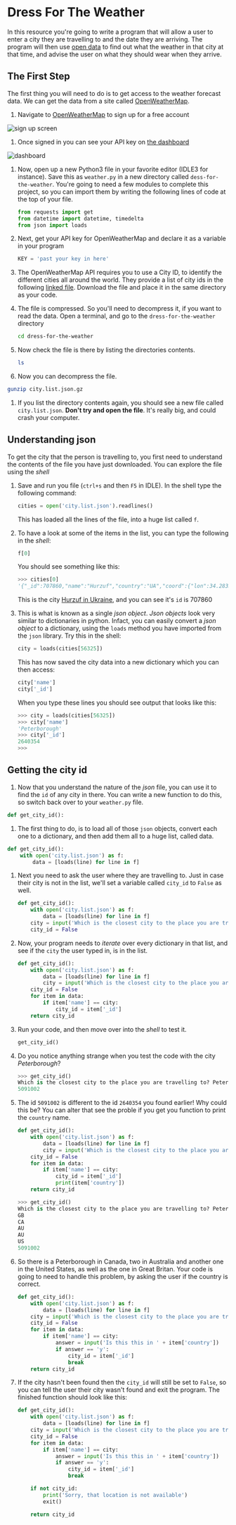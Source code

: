 # Dress For The Weather

In this resource you're going to write a program that will allow a user to enter a city they are travelling to and the date they are arriving. The program will then use [open data](https://en.wikipedia.org/wiki/Open_data) to find out what the weather in that city at that time, and advise the user on what they should wear when they arrive.

## The First Step

The first thing you will need to do is to get access to the weather forecast data. We can get the data from a site called [OpenWeatherMap](http://openweathermap.org/api).

1. Navigate to [OpenWeatherMap](http://home.openweathermap.org/users/sign_up) to sign up for a free account

![sign up screen](images/screen1.png)

1. Once signed in you can see your API key on [the dashboard](http://home.openweathermap.org/)

![dashboard](images/screen2.png)

1. Now, open up a new Python3 file in your favorite editor (IDLE3 for instance). Save this as `weather.py` in a new directory called `dess-for-the-weather`. You're going to need a few modules to complete this project, so you can import them by writing the following lines of code at the top of your file.

   ```python
   from requests import get
   from datetime import datetime, timedelta
   from json import loads
   ```

1. Next, get your API key for OpenWeatherMap and declare it as a variable in your program

	```python
	KEY = 'past your key in here'
	```

1. The OpenWeatherMap API requires you to use a City ID, to identify the different cities all around the world. They provide a list of city ids in the following [linked file](http://bulk.openweathermap.org/sample/city.list.json.gz). Download the file and place it in the same directory as your code.

1. The file is compressed. So you'll need to decompress it, if you want to read the data. Open a terminal, and go to the `dress-for-the-weather` directory

	```bash
	cd dress-for-the-weather
	```

1. Now check the file is there by listing the directories contents.

	```bash
	ls
	```

1. Now you can decompress the file.

```bash
gunzip city.list.json.gz
```

1. If you list the directory contents again, you should see a new file called `city.list.json`. **Don't try and open the file**. It's really big, and could crash your computer.

## Understanding json

To get the city that the person is travelling to, you first need to understand the contents of the file you have just downloaded. You can explore the file using the *shell*

1. Save and run you file (`ctrl+s` and then `F5` in IDLE). In the shell type the following command:

	```python
	cities = open('city.list.json').readlines()
	```
    This has loaded all the lines of the file, into a huge list called `f`.

1. To have a look at some of the items in the list, you can type the following in the *shell*:

	```python
	f[0]
	```

	You should see something like this:

	```python
	>>> cities[0]
	'{"_id":707860,"name":"Hurzuf","country":"UA","coord":{"lon":34.283333,"lat":44.549999}}\n'
	```

    This is the city [Hurzuf in Ukraine](https://www.google.co.uk/maps/place/Hurzuf/@44.5472927,34.2739755,14z/data=!3m1!4b1!4m2!3m1!1s0x4094ca9c3582ba57:0xe2355b74466a46cc), and you can see it's `id` is 707860
1. This is what is known as a single *json object*. *Json objects* look very similar to dictionaries in python. Infact, you can easily convert a *json object* to a dictionary, using the `loads` method you have imported from the `json` library. Try this in the shell:

	```python
	city = loads(cities[56325])
	```

	This has now saved the city data into a new dictionary which you can then access:

	```python
	city['name']
	city['_id']
	```

	When you type these lines you should see output that looks like this:

	```python
	>>> city = loads(cities[56325])
	>>> city['name']
	'Peterborough'
	>>> city['_id']
	2640354
	>>> 
	```

## Getting the city id

1. Now that you understand the nature of the *json* file, you can use it to find the `id` of any city in there. You can write a new function to do this, so switch back over to your `weather.py` file.

```python
def get_city_id():
```

1. The first thing to do, is to load all of those `json` objects, convert each one to a dictionary, and then add them all to a huge list, called data.

```python
def get_city_id():
    with open('city.list.json') as f:
        data = [loads(line) for line in f]
```

1. Next you need to ask the user where they are travelling to. Just in case their city is not in the list, we'll set a variable called `city_id` to `False` as well.

	```python
	def get_city_id():
		with open('city.list.json') as f:
			data = [loads(line) for line in f]
		city = input('Which is the closest city to the place you are travelling to?' )
		city_id = False
	```

1. Now, your program needs to *iterate* over every dictionary in that list, and see if the `city` the user typed in, is in the list.

	```python
	def get_city_id():
		with open('city.list.json') as f:
			data = [loads(line) for line in f]
			city = input('Which is the closest city to the place you are travelling to?' )
		city_id = False
		for item in data:
			if item['name'] == city:
				city_id = item['_id']
		return city_id
	```

1. Run your code, and then move over into the *shell* to test it.

	```python
	get_city_id()
	```

1. Do you notice anything strange when you test the code with the city *Peterborough*?

	```python
	>>> get_city_id()
	Which is the closest city to the place you are travelling to? Peterborough
	5091002
	```

1. The id `5091002` is different to the id `2640354` you found earlier! Why could this be? You can alter that see the proble if you get you function to print the `country` name.

	```python
	def get_city_id():
		with open('city.list.json') as f:
			data = [loads(line) for line in f]
			city = input('Which is the closest city to the place you are travelling to? ')
		city_id = False
		for item in data:
			if item['name'] == city:
				city_id = item['_id']
				print(item['country'])
		return city_id
	```

	```python
	>>> get_city_id()
	Which is the closest city to the place you are travelling to? Peterborough
	GB
	CA
	AU
	AU
	US
	5091002
	```

1. So there is a Peterborough in Canada, two in Australia and another one in the United States, as well as the one in Great Britan. Your code is going to need to handle this problem, by asking the user if the country is correct.

	```python
	def get_city_id():
		with open('city.list.json') as f:
			data = [loads(line) for line in f]
		city = input('Which is the closest city to the place you are travelling to?' )
		city_id = False
		for item in data:
			if item['name'] == city:
				answer = input('Is this this in ' + item['country'])
				if answer == 'y':
					city_id = item['_id']
					break
		return city_id
	```

1. If the city hasn't been found then the `city_id` will still be set to `False`, so you can tell the user their city wasn't found and exit the program. The finished function should look like this:

	```python
	def get_city_id():
		with open('city.list.json') as f:
			data = [loads(line) for line in f]
		city = input('Which is the closest city to the place you are travelling to?' )
		city_id = False
		for item in data:
			if item['name'] == city:
				answer = input('Is this this in ' + item['country'])
				if answer == 'y':
					city_id = item['_id']
					break

		if not city_id:
			print('Sorry, that location is not available')
			exit()

		return city_id
	```

